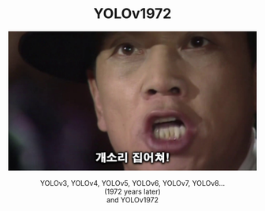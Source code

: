 <h1 align="center">YOLOv1972</h1>

<div align="center">

![Stop talking dumb sound](./README.jpeg)

YOLOv3, YOLOv4, YOLOv5, YOLOv6, YOLOv7, YOLOv8...  
(1972 years later)  
and YOLOv1972  

</div>
